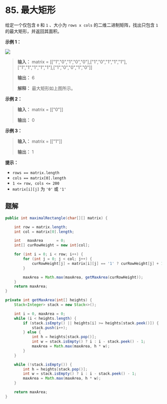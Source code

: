 # 85. 最大矩形

给定一个仅包含 `0` 和 `1` 、大小为 `rows x cols` 的二维二进制矩阵，找出只包含 `1` 的最大矩形，并返回其面积。

**示例 1：**

![](https://pic.leetcode.cn/1722912576-boIxpm-image.png)
> **输入：**
> matrix = \[\["1","0","1","0","0"],\["1","0","1","1","1"],\["1","1","1","1","1"],\["1","0","0","1","0"]]
> 
> **输出：** 6
> 
> **解释：** 最大矩形如上图所示。
>

**示例 2：**

> **输入：** matrix = \[\["0"]]
> 
> **输出：** 0
>

**示例 3：**

> **输入：** matrix = \[\["1"]]
> 
> **输出：** 1
>

**提示：**

*   `rows == matrix.length`
*   `cols == matrix[0].length`
*   `1 <= row, cols <= 200`
*   `matrix[i][j]` 为 `'0'` 或 `'1'`

## 题解

```java
public int maximalRectangle(char[][] matrix) {

    int row = matrix.length;
    int col = matrix[0].length;

    int   maxArea      = 0;
    int[] curRowHeight = new int[col];

    for (int i = 0; i < row; i++) {
        for (int j = 0; j < col; j++) {
            curRowHeight[j] = matrix[i][j] == '1' ? curRowHeight[j] + 1 : 0;
        }

        maxArea = Math.max(maxArea, getMaxArea(curRowHeight));
    }
    return maxArea;
}

private int getMaxArea(int[] heights) {
    Stack<Integer> stack = new Stack<>();

    int i = 0, maxArea = 0;
    while (i < heights.length) {
        if (stack.isEmpty() || heights[i] >= heights[stack.peek()]) {
            stack.push(i++);
        } else {
            int h = heights[stack.pop()];
            int w = stack.isEmpty() ? i : i - stack.peek() - 1;
            maxArea = Math.max(maxArea, h * w);
        }
    }

    while (!stack.isEmpty()) {
        int h = heights[stack.pop()];
        int w = stack.isEmpty() ? i : i - stack.peek() - 1;
        maxArea = Math.max(maxArea, h * w);
    }

    return maxArea;
}
```